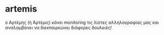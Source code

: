 # artemis
ο Αρτέμης (ή Άρτεμις) κάνει monitoring τις λίστες αλληλογραφίας μας και αναλαμβάνει να διεκπαιρεώνει διάφορες δουλειές!
